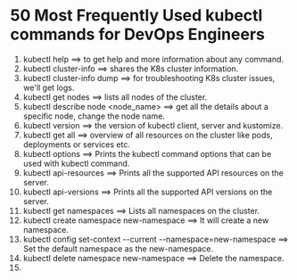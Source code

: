 # 50 Most Frequently Used kubectl commands for DevOps Engineers

1. kubectl help ==> to get help and more information about any command.
2. kubectl cluster-info ==> shares the K8s cluster information.
3. kubectl cluster-info dump ==> for troubleshooting K8s cluster issues, we'll get logs.
4. kubectl get nodes ==> lists all nodes of the cluster.
5. kubectl describe node <node_name> ==> get all the details about a specific node, change the node name.
6. kubectl version ==> the version of kubectl client, server and kustomize.
7. kubectl get all ==> overview of all resources on the cluster like pods, deployments or services etc.
8. kubectl options ==> Prints the kubectl command options that can be used with kubectl command.
9. kubectl api-resources ==> Prints all the supported API resources on the server.
10. kubectl api-versions ==> Prints all the supported API versions on the server.
11. kubectl get namespaces ==> Lists all namespaces on the cluster.
12. kubectl create namespace new-namespace ==> It will create a new namespace.
13. kubectl config set-context --current --namespace=new-namespace ==> Set the default namespace as the new-namespace.
14. kubectl delete namespace new-namespace ==> Delete the namespace.
15. 
